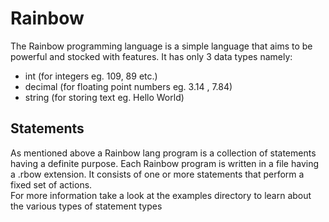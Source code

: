 # Rainbow 
The Rainbow programming language is a simple language that aims
to be powerful and stocked with features. It has only 3 data types
namely:
- int (for integers eg. 109, 89 etc.)
- decimal (for floating point numbers eg. 3.14 , 7.84) 
- string (for storing text eg. Hello World)

## Statements 
As mentioned above a Rainbow lang program is a collection of statements having a definite purpose. Each Rainbow program is written in a file having a .rbow extension. It consists of one or more statements that perform a fixed set of actions.\
For more information take a look at the examples directory to learn about the various types of statement types

